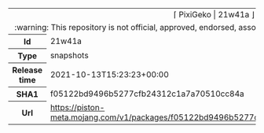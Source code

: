 <html><table>
<tr><td colspan="2" align="center"><img width="0" height="0"><br/>⌈ PixiGeko | 21w41a ⌋<br/><img width="0" height="0"></td></tr>
<tr><td colspan="2" align="center"><img width="0" height="0"><br/>
:warning: This repository is not official, approved, endorsed, associated or connected with Mojang :warning:
<br/><img width="0" height="0"></td></tr>
<tr><th>Id</th><td>21w41a</td></tr>
<tr><th>Type</th><td>snapshots</td></tr>
<tr><th>Release time</th><td>2021-10-13T15:23:23+00:00</td></tr>
<tr><th>SHA1</th><td>f05122bd9496b5277cfb24312c1a7a70510cc84a</td></tr>
<tr><th>Url</th><td><a href="https://piston-meta.mojang.com/v1/packages/f05122bd9496b5277cfb24312c1a7a70510cc84a/21w41a.json">https://piston-meta.mojang.com/v1/packages/f05122bd9496b5277cfb24312c1a7a70510cc84a/21w41a.json</a></td></tr>